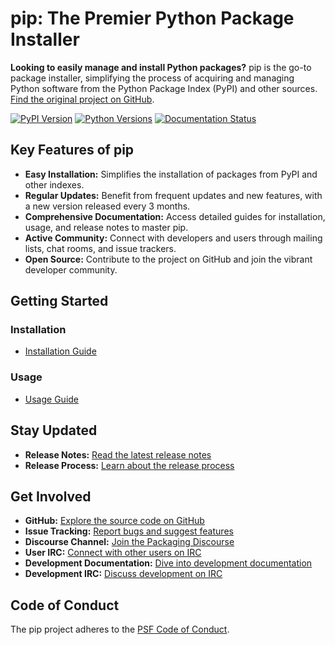 # pip: The Premier Python Package Installer

**Looking to easily manage and install Python packages?**  pip is the go-to package installer, simplifying the process of acquiring and managing Python software from the Python Package Index (PyPI) and other sources. [Find the original project on GitHub](https://github.com/pypa/pip).

[![PyPI Version](https://img.shields.io/pypi/v/pip.svg)](https://pypi.org/project/pip/)
[![Python Versions](https://img.shields.io/pypi/pyversions/pip)](https://pypi.org/project/pip)
[![Documentation Status](https://readthedocs.org/projects/pip/badge/?version=latest)](https://pip.pypa.io/en/latest)

## Key Features of pip

*   **Easy Installation:** Simplifies the installation of packages from PyPI and other indexes.
*   **Regular Updates:**  Benefit from frequent updates and new features, with a new version released every 3 months.
*   **Comprehensive Documentation:** Access detailed guides for installation, usage, and release notes to master pip.
*   **Active Community:** Connect with developers and users through mailing lists, chat rooms, and issue trackers.
*   **Open Source:** Contribute to the project on GitHub and join the vibrant developer community.

## Getting Started

### Installation
*   [Installation Guide](https://pip.pypa.io/en/stable/installation/)

### Usage
*   [Usage Guide](https://pip.pypa.io/en/stable/)

## Stay Updated

*   **Release Notes:** [Read the latest release notes](https://pip.pypa.io/en/stable/news.html)
*   **Release Process:** [Learn about the release process](https://pip.pypa.io/en/latest/development/release-process/)

## Get Involved

*   **GitHub:** [Explore the source code on GitHub](https://github.com/pypa/pip)
*   **Issue Tracking:** [Report bugs and suggest features](https://github.com/pypa/pip/issues)
*   **Discourse Channel:** [Join the Packaging Discourse](https://discuss.python.org/c/packaging)
*   **User IRC:** [Connect with other users on IRC](https://kiwiirc.com/nextclient/#ircs://irc.libera.chat:+6697/pypa)
*   **Development Documentation:** [Dive into development documentation](https://pip.pypa.io/en/latest/development)
*   **Development IRC:** [Discuss development on IRC](https://kiwiirc.com/nextclient/#ircs://irc.libera.chat:+6697/pypa-dev)

## Code of Conduct

The pip project adheres to the [PSF Code of Conduct](https://github.com/pypa/.github/blob/main/CODE_OF_CONDUCT.md).
